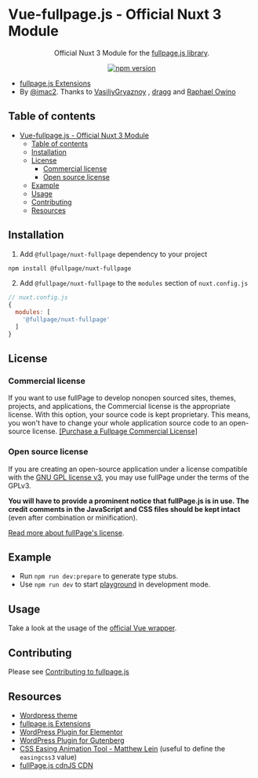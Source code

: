 # Vue-fullpage.js - Official Nuxt 3 Module

<p align="center">
Official Nuxt 3 Module for the <a target="_blank" href="https://github.com/alvarotrigo/fullPage.js/">fullpage.js library</a>.
</p>

<div align="center">

  [![npm version][npm-version-src]][npm-version-href]

</div>

- [fullpage.js Extensions](https://alvarotrigo.com/fullPage/extensions/)
- By [@imac2](https://twitter.com/imac2). Thanks to [VasiliyGryaznoy](https://github.com/VasiliyGryaznoy) , [dragg](https://github.com/dragg) and [Raphael Owino](https://twitter.com/ralphowino)

## Table of contents

- [Vue-fullpage.js - Official Nuxt 3 Module](#vue-fullpagejs---official-nuxt-3-module)
  - [Table of contents](#table-of-contents)
  - [Installation](#installation)
  - [License](#license)
    - [Commercial license](#commercial-license)
    - [Open source license](#open-source-license)
  - [Example](#example)
  - [Usage](#usage)
  - [Contributing](#contributing)
  - [Resources](#resources)

## Installation

1. Add `@fullpage/nuxt-fullpage` dependency to your project

```bash
npm install @fullpage/nuxt-fullpage
```

2. Add `@fullpage/nuxt-fullpage` to the `modules` section of `nuxt.config.js`

```js
// nuxt.config.js
{
  modules: [
    '@fullpage/nuxt-fullpage'
  ]
}
```

## License

### Commercial license
If you want to use fullPage to develop nonopen sourced sites, themes, projects, and applications, the Commercial license is the appropriate license. With this option, your source code is kept proprietary. This means, you won't have to change your whole application source code to an open-source license. [[Purchase a Fullpage Commercial License]](https://alvarotrigo.com/fullPage/pricing/)

### Open source license
If you are creating an open-source application under a license compatible with the [GNU GPL license v3](https://www.gnu.org/licenses/gpl-3.0.html), you may use fullPage under the terms of the GPLv3.

**You will have to provide a prominent notice that fullPage.js is in use. The credit comments in the JavaScript and CSS files should be kept intact** (even after combination or minification).

[Read more about fullPage's license](https://alvarotrigo.com/fullPage/pricing/).

## Example

- Run `npm run dev:prepare` to generate type stubs.
- Use `npm run dev` to start [playground](./playground) in development mode.

## Usage

Take a look at the usage of the [official Vue wrapper](https://github.com/alvarotrigo/vue-fullpage.js#usage).

## Contributing

Please see [Contributing to fullpage.js](https://github.com/alvarotrigo/fullPage.js/wiki/Contributing-to-fullpage.js)

## Resources

- [Wordpress theme](https://alvarotrigo.com/fullPage/utils/wordpress.html)
- [fullpage.js Extensions](https://alvarotrigo.com/fullPage/extensions/)
- [WordPress Plugin for Elementor](https://alvarotrigo.com/fullPage/wordpress-plugin-elementor/)
- [WordPress Plugin for Gutenberg](https://alvarotrigo.com/fullPage/wordpress-plugin-gutenberg/)
- [CSS Easing Animation Tool - Matthew Lein](http://matthewlein.com/ceaser/) (useful to define the `easingcss3` value)
- [fullPage.js cdnJS CDN](https://cdnjs.com/libraries/fullPage.js)



<!-- Badges -->
[npm-version-src]: https://img.shields.io/npm/v/@fullpage/nuxt-fullpage/latest.svg
[npm-version-href]: https://www.npmjs.com/package/@fullpage/nuxt-fullpage
